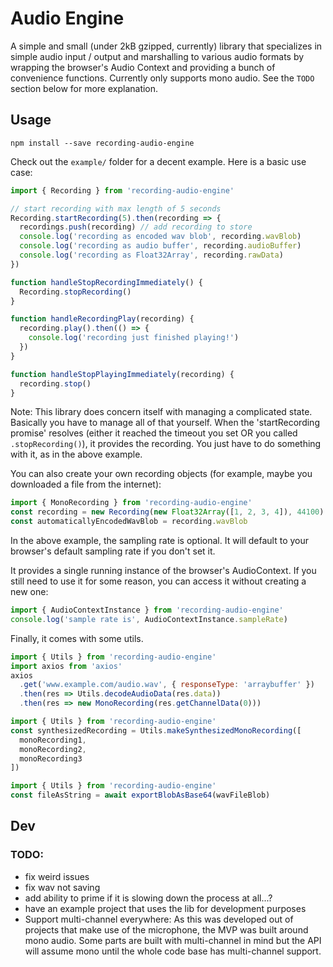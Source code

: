 # Audio Engine

A simple and small (under 2kB gzipped, currently) library that specializes in simple audio input / output and marshalling to various audio formats by wrapping the browser's Audio Context and providing a bunch of convenience functions. Currently only supports mono audio. See the `TODO` section below for more explanation.

## Usage

`npm install --save recording-audio-engine`

Check out the `example/` folder for a decent example. Here is a basic use case:

```javascript
import { Recording } from 'recording-audio-engine'

// start recording with max length of 5 seconds
Recording.startRecording(5).then(recording => {
  recordings.push(recording) // add recording to store
  console.log('recording as encoded wav blob', recording.wavBlob)
  console.log('recording as audio buffer', recording.audioBuffer)
  console.log('recording as Float32Array', recording.rawData)
})

function handleStopRecordingImmediately() {
  Recording.stopRecording()
}

function handleRecordingPlay(recording) {
  recording.play().then(() => {
    console.log('recording just finished playing!')
  })
}

function handleStopPlayingImmediately(recording) {
  recording.stop()
}
```

Note: This library does concern itself with managing a complicated state. Basically you have to manage all of that yourself. When the 'startRecording promise' resolves (either it reached the timeout you set OR you called `.stopRecording()`), it provides the recording. You just have to do something with it, as in the above example.

You can also create your own recording objects (for example, maybe you downloaded a file from the internet):

```javascript
import { MonoRecording } from 'recording-audio-engine'
const recording = new Recording(new Float32Array([1, 2, 3, 4]), 44100)
const automaticallyEncodedWavBlob = recording.wavBlob
```

In the above example, the sampling rate is optional. It will default to your browser's default sampling rate if you don't set it.

It provides a single running instance of the browser's AudioContext. If you still need to use it for some reason, you can access it without creating a new one:

```javascript
import { AudioContextInstance } from 'recording-audio-engine'
console.log('sample rate is', AudioContextInstance.sampleRate)
```

Finally, it comes with some utils.

```javascript
import { Utils } from 'recording-audio-engine'
import axios from 'axios'
axios
  .get('www.example.com/audio.wav', { responseType: 'arraybuffer' })
  .then(res => Utils.decodeAudioData(res.data))
  .then(res => new MonoRecording(res.getChannelData(0)))
```

```javascript
import { Utils } from 'recording-audio-engine'
const synthesizedRecording = Utils.makeSynthesizedMonoRecording([
  monoRecording1,
  monoRecording2,
  monoRecording3
])
```

```javascript
import { Utils } from 'recording-audio-engine'
const fileAsString = await exportBlobAsBase64(wavFileBlob)
```

## Dev

### TODO:

- fix weird issues
- fix wav not saving
- add ability to prime if it is slowing down the process at all...?
- have an example project that uses the lib for development purposes
- Support multi-channel everywhere: As this was developed out of projects that make use of the microphone, the MVP was built around mono audio. Some parts are built with multi-channel in mind but the API will assume mono until the whole code base has multi-channel support.
